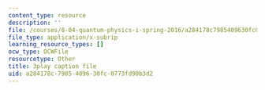 ```yaml
---
content_type: resource
description: ''
file: /courses/8-04-quantum-physics-i-spring-2016/a284178c7985409630fc0773fd90b3d2_5L4QfjbK87M.srt
file_type: application/x-subrip
learning_resource_types: []
ocw_type: OCWFile
resourcetype: Other
title: 3play caption file
uid: a284178c-7985-4096-30fc-0773fd90b3d2
---
```

